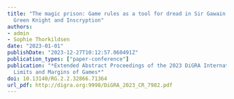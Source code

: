 ```yaml
---
title: "The magic prison: Game rules as a tool for dread in Sir Gawain and the
  Green Knight and Inscryption"
authors:
- admin
- Sophie Thorkildsen
date: "2023-01-01"
publishDate: "2023-12-27T10:12:57.060491Z"
publication_types: ["paper-conference"]
publication: "*Extended Abstract Proceedings of the 2023 DiGRA International Conference:
  Limits and Margins of Games*"
doi: 10.13140/RG.2.2.32866.71364
url_pdf: http://digra.org:9998/DiGRA_2023_CR_7982.pdf
---
```

